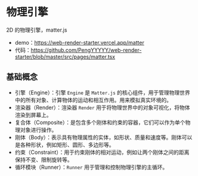 # 物理引擎

2D 的物理引擎，matter.js

- demo：https://web-render-starter.vercel.app/matter
- 代码：https://github.com/PengYYYYY/web-render-starter/blob/master/src/pages/matter.tsx

## 基础概念

- 引擎（Engine）：引擎 `Engine` 是 `Matter.js` 的核心组件，用于管理物理世界中的所有对象、计算物体的运动和相互作用。用来模拟真实环境的。
- 渲染器（Render）：渲染器 `Render` 用于将物理世界中的对象可视化，将物体渲染到屏幕上。
- 复合体（Composite）：是包含多个刚体和约束的容器，它们可以作为单个物理对象进行操作。
- 刚体（Body）：表示具有物理属性的实体，如形状、质量和速度等。刚体可以是各种形状，例如矩形、圆形、多边形等。
- 约束（Constraint）：用于约束刚体的相对运动，例如让两个刚体之间的距离保持不变、限制旋转等。
- 循环模块（Runner）：`Runner` 用于管理和控制物理引擎的主循环。
